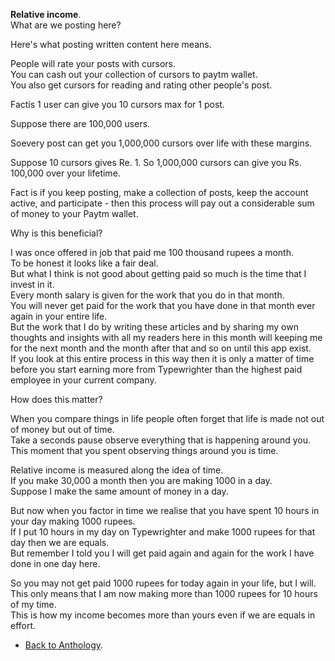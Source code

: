 **Relative income**.  
What are we posting here?

Here's what posting written content here means.  

People will rate your posts with cursors.  
You can cash out your collection of cursors to paytm wallet.  
You also get cursors for reading and rating other people's post.  

Factis 1 user can give you 10 cursors max for 1 post.  

Suppose there are 100,000 users.  

Soevery post can get you 1,000,000 cursors over life with these margins.  

Suppose 10 cursors gives Re.  1. 
So 1,000,000 cursors can give you Rs.  
100,000 over your lifetime.  

Fact is if you keep posting, make a collection of posts, keep the account active, and participate - then this process will pay out a considerable sum of money to your Paytm wallet.  

Why is this beneficial?

I was once offered in job that paid me 100 thousand rupees a month.  
To be honest it looks like a fair deal.  
But what I think is not good about getting paid so much is the time that I invest in it.  
Every month salary is given for the work that you do in that month.  
You will never get paid for the work that you have done in that month ever again in your entire life.  
But the work that I do by writing these articles and by sharing my own thoughts and insights with all my readers here in this month will keeping me for the next month and the month after that and so on until this app exist.  
If you look at this entire process in this way then it is only a matter of time before you start earning more from Typewrighter than the highest paid employee in your current company.  

How does this matter?

When you compare things in life people often forget that life is made not out of money but out of time.  
Take a seconds pause observe everything that is happening around you.  
This moment that you spent observing things around you is time.  

Relative income is measured along the idea of time.  
If you make 30,000 a month then you are making 1000 in a day.  
Suppose I make the same amount of money in a day.  

But now when you factor in time we realise that you have spent 10 hours in your day making 1000 rupees.  
If I put 10 hours in my day on Typewrighter and make 1000 rupees for that day then we are equals.  
But remember I told you I will get paid again and again for the work I have done in one day here.  

So you may not get paid 1000 rupees for today again in your life, but I will.  
This only means that I am now making more than 1000 rupees for 10 hours of my time.  
This is how my income becomes more than yours even if we are equals in effort.  

- <a href="https://kushalsamant.github.io/anthology.html">Back to Anthology</a>.  